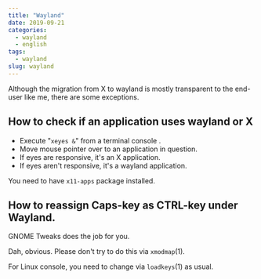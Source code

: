 ```yaml
---
title: "Wayland"
date: 2019-09-21
categories:
  - wayland
  - english
tags:
  - wayland
slug: wayland
---
```


Although the migration from X to wayland is mostly transparent to the end-user
like me, there are some exceptions.

## How to check if an application uses wayland or X

* Execute "`xeyes &`" from a terminal console .
* Move mouse pointer over to an application in question.
* If eyes are responsive, it's an X application.
* If eyes aren't responsive, it's a wayland application.

You need to have `x11-apps` package installed.

## How to reassign Caps-key as CTRL-key under Wayland.

GNOME Tweaks does the job for you.

Dah, obvious.  Please don't try to do this via `xmodmap`(1).

For Linux console, you need to change via `loadkeys`(1) as usual.

<!-- vim: set sw=2 sts=2 ai si et tw=79 ft=markdown: -->
